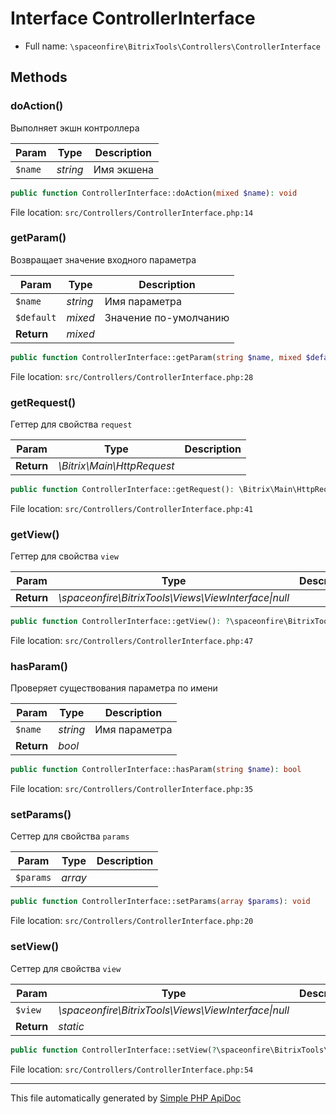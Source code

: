 # Interface ControllerInterface

-   Full name: `\spaceonfire\BitrixTools\Controllers\ControllerInterface`

## Methods

### doAction()

Выполняет экшн контроллера

| Param   | Type     | Description |
| ------- | -------- | ----------- |
| `$name` | _string_ | Имя экшена  |

```php
public function ControllerInterface::doAction(mixed $name): void
```

File location: `src/Controllers/ControllerInterface.php:14`

### getParam()

Возвращает значение входного параметра

| Param      | Type     | Description           |
| ---------- | -------- | --------------------- |
| `$name`    | _string_ | Имя параметра         |
| `$default` | _mixed_  | Значение по-умолчанию |
| **Return** | _mixed_  |                       |

```php
public function ControllerInterface::getParam(string $name, mixed $default = null): mixed
```

File location: `src/Controllers/ControllerInterface.php:28`

### getRequest()

Геттер для свойства `request`

| Param      | Type                       | Description |
| ---------- | -------------------------- | ----------- |
| **Return** | _\Bitrix\Main\HttpRequest_ |             |

```php
public function ControllerInterface::getRequest(): \Bitrix\Main\HttpRequest
```

File location: `src/Controllers/ControllerInterface.php:41`

### getView()

Геттер для свойства `view`

| Param      | Type                                                     | Description |
| ---------- | -------------------------------------------------------- | ----------- |
| **Return** | _\spaceonfire\BitrixTools\Views\ViewInterface&#124;null_ |             |

```php
public function ControllerInterface::getView(): ?\spaceonfire\BitrixTools\Views\ViewInterface
```

File location: `src/Controllers/ControllerInterface.php:47`

### hasParam()

Проверяет существования параметра по имени

| Param      | Type     | Description   |
| ---------- | -------- | ------------- |
| `$name`    | _string_ | Имя параметра |
| **Return** | _bool_   |               |

```php
public function ControllerInterface::hasParam(string $name): bool
```

File location: `src/Controllers/ControllerInterface.php:35`

### setParams()

Сеттер для свойства `params`

| Param     | Type    | Description |
| --------- | ------- | ----------- |
| `$params` | _array_ |             |

```php
public function ControllerInterface::setParams(array $params): void
```

File location: `src/Controllers/ControllerInterface.php:20`

### setView()

Сеттер для свойства `view`

| Param      | Type                                                     | Description |
| ---------- | -------------------------------------------------------- | ----------- |
| `$view`    | _\spaceonfire\BitrixTools\Views\ViewInterface&#124;null_ |             |
| **Return** | _static_                                                 |             |

```php
public function ControllerInterface::setView(?\spaceonfire\BitrixTools\Views\ViewInterface $view): \spaceonfire\BitrixTools\Controllers\ControllerInterface
```

File location: `src/Controllers/ControllerInterface.php:54`

---

This file automatically generated by [Simple PHP ApiDoc](https://github.com/spaceonfire/simple-php-apidoc)
